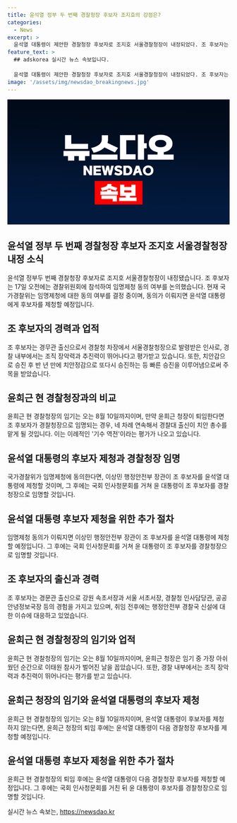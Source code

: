 ```yaml
---
title: 윤석열 정부 두 번째 경찰청장 후보자 조지호의 강점은?
categories:
  - News
excerpt: >
  윤석열 대통령이 제안한 경찰청장 후보자로 조지호 서울경찰청장이 내정되었다. 조 후보자는 국가경찰위원회에서 취재진에게 경찰에 대한 국민의 기대가 크다고 언급하며 막중한 책임감을 토로했고, 이에 대한 동의 여부는 국가경찰위에서 결정될 예정이다. 만약 임명제청에 동의하면 행정안전부 장관이 윤석열 대통령에 제청하여 경찰청장으로 임명될 것으로 보인다. 조 후보자는 경찰 출신으로, 이에 대한 국민의 기대가 높아진다. 이태원 참사의 부실대응에 대한 아쉬움을 드러내는 윤희근 현 경찰청장의 임기는 오는 8월 10일까지로, 조 후보자가 선발되면 민갑룡‧김창룡‧윤희근 청장에 이어 네 차례 연속 경찰대 출신이 치안 총수를 맡는다.
feature_text: >
  ## adskorea 실시간 뉴스 속보입니다.

  윤석열 대통령이 제안한 경찰청장 후보자로 조지호 서울경찰청장이 내정되었다. 조 후보자는 국가경찰위원회에서 취재진에게 경찰에 대한 국민의 기대가 크다고 언급하며 막중한 책임감을 토로했고, 이에 대한 동의 여부는 국가경찰위에서 결정될 예정이다. 만약 임명제청에 동의하면 행정안전부 장관이 윤석열 대통령에 제청하여 경찰청장으로 임명될 것으로 보인다. 조 후보자는 경찰 출신으로, 이에 대한 국민의 기대가 높아진다. 이태원 참사의 부실대응에 대한 아쉬움을 드러내는 윤희근 현 경찰청장의 임기는 오는 8월 10일까지로, 조 후보자가 선발되면 민갑룡‧김창룡‧윤희근 청장에 이어 네 차례 연속 경찰대 출신이 치안 총수를 맡는다.
image: '/assets/img/newsdao_breakingnews.jpg'
---
```


<p><img src="/assets/img/newsdao_breakingnews.jpg" alt="adskorea 속보" /></p>

<h2 data-ke-size="size26">윤석열 정부 두 번째 경찰청장 후보자 조지호 서울경찰청장 내정 소식</h2>

<p data-ke-size="size16">윤석열 정부두 번째 경찰청장 후보자로 조지호 서울경찰청장이 내정됐습니다. 조 후보자는 17일 오전에는 경찰위원회에 참석하여 임명제청 동의 여부를 논의했습니다. 현재 국가경찰위는 임명제청에 대한 동의 여부를 결정 중이며, 동의가 이뤄지면 윤석열 대통령에게 후보자를 제청할 예정입니다.</p>

<h2 data-ke-size="size26">조 후보자의 경력과 업적</h2>

<p data-ke-size="size16">조 후보자는 경무관 출신으로서 경찰청 차장에서 서울경찰청장으로 발령받은 인사로, 경찰 내부에서는 조직 장악력과 추진력이 뛰어나다고 평가받고 있습니다. 또한, 치안감으로 승진 후 반 년 만에 치안정감으로 또다시 승진하는 등 빠른 승진을 이루어냄으로써 주목을 받았습니다.</p>

<h2 data-ke-size="size26">윤희근 현 경찰청장과의 비교</h2>

<p data-ke-size="size16">윤희근 현 경찰청장의 임기는 오는 8월 10일까지이며, 만약 윤희근 청장이 퇴임한다면 조 후보자가 경찰청장으로 임명되는 경우, 네 차례 연속해서 경찰대 출신이 치안 총수를 맡게 될 것입니다. 이는 이례적인 '기수 역전'이라는 평가가 나오고 있습니다.</p>

<h2 data-ke-size="size26">윤석열 대통령의 후보자 제청과 경찰청장 임명</h2>

<p data-ke-size="size16">국가경찰위가 임명제청에 동의한다면, 이상민 행정안전부 장관이 조 후보자를 윤석열 대통령에 제청할 것이며, 그 후에는 국회 인사청문회를 거쳐 윤 대통령이 조 후보자를 경찰청장으로 임명할 것입니다.</p>

<h2 data-ke-size="size26">윤석열 대통령 후보자 제청을 위한 추가 절차</h2>

<p data-ke-size="size16">임명제청 동의가 이뤄지면 이상민 행정안전부 장관이 조 후보자를 윤석열 대통령에 제청할 예정입니다. 그 후에는 국회 인사청문회를 거쳐 윤 대통령이 조 후보자를 경찰청장으로 임명할 것입니다.</p>

<h2 data-ke-size="size26">조 후보자의 출신과 경력</h2>

<p data-ke-size="size16">조 후보자는 경문관 출신으로 강원 속초서장과 서울 서초서장, 경찰청 인사담당관, 공공안녕정보국장 등의 경험을 가지고 있으며, 취임 전후에는 행정안전부 경찰국 신설에 대한 이슈에 대응하고 있었습니다.</p>

<h2 data-ke-size="size26">윤희근 현 경찰청장의 임기와 업적</h2>

<p data-ke-size="size16">윤희근 현 경찰청장의 임기는 오는 8월 10일까지이며, 윤희근 청장은 임기 중 가장 아쉬웠던 순간으로 이태원 참사가 벌어진 날을 꼽았습니다. 또한, 경찰 내부에서는 조직 장악력과 추진력이 뛰어나다는 평가를 받고 있습니다.</p>

<h2 data-ke-size="size26">윤희근 청장의 임기와 윤석열 대통령의 후보자 제청</h2>

<p data-ke-size="size16">윤희근 현 경찰청장의 임기는 오는 8월 10일까지이며, 윤석열 대통령이 후보자를 제청하지 않는다면, 윤희근 청장의 퇴임 후에는 윤석열 대통령이 다음 경찰청장 후보자를 제청할 예정입니다.</p>

<h2 data-ke-size="size26">윤석열 대통령 후보자 제청을 위한 추가 절차</h2>

<p data-ke-size="size16">윤희근 현 경찰청장의 퇴임 후에는 윤석열 대통령이 다음 경찰청장 후보자를 제청할 예정입니다. 그 후에는 국회 인사청문회를 거친 뒤 윤 대통령이 후보자를 경찰청장으로 임명할 것입니다.</p>
실시간 뉴스 속보는, <a href="https://newsdao.kr" rel="dofollow">https://newsdao.kr</a>


